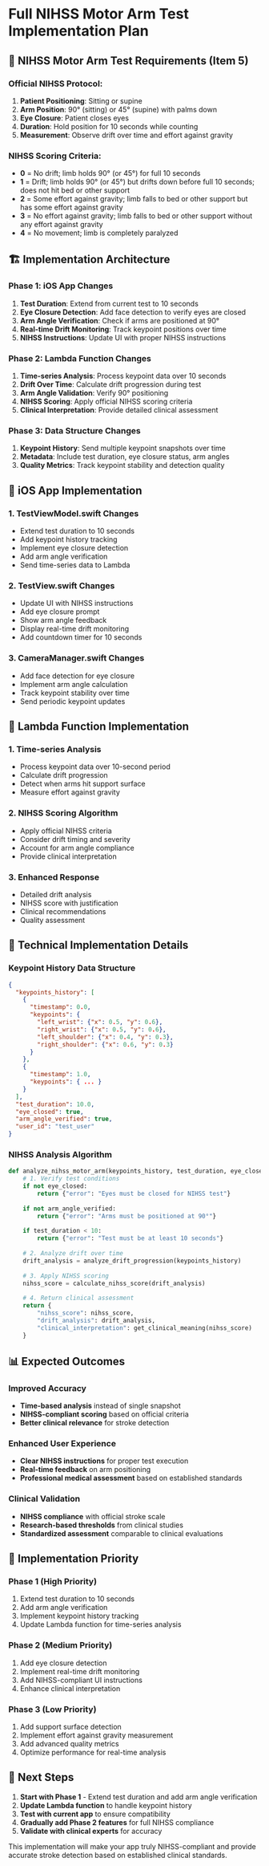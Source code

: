 # Full NIHSS Motor Arm Test Implementation Plan

## 🎯 **NIHSS Motor Arm Test Requirements (Item 5)**

### **Official NIHSS Protocol:**
1. **Patient Positioning**: Sitting or supine
2. **Arm Position**: 90° (sitting) or 45° (supine) with palms down
3. **Eye Closure**: Patient closes eyes
4. **Duration**: Hold position for 10 seconds while counting
5. **Measurement**: Observe drift over time and effort against gravity

### **NIHSS Scoring Criteria:**
- **0** = No drift; limb holds 90° (or 45°) for full 10 seconds
- **1** = Drift; limb holds 90° (or 45°) but drifts down before full 10 seconds; does not hit bed or other support
- **2** = Some effort against gravity; limb falls to bed or other support but has some effort against gravity
- **3** = No effort against gravity; limb falls to bed or other support without any effort against gravity
- **4** = No movement; limb is completely paralyzed

## 🏗️ **Implementation Architecture**

### **Phase 1: iOS App Changes**
1. **Test Duration**: Extend from current test to 10 seconds
2. **Eye Closure Detection**: Add face detection to verify eyes are closed
3. **Arm Angle Verification**: Check if arms are positioned at 90°
4. **Real-time Drift Monitoring**: Track keypoint positions over time
5. **NIHSS Instructions**: Update UI with proper NIHSS instructions

### **Phase 2: Lambda Function Changes**
1. **Time-series Analysis**: Process keypoint data over 10 seconds
2. **Drift Over Time**: Calculate drift progression during test
3. **Arm Angle Validation**: Verify 90° positioning
4. **NIHSS Scoring**: Apply official NIHSS scoring criteria
5. **Clinical Interpretation**: Provide detailed clinical assessment

### **Phase 3: Data Structure Changes**
1. **Keypoint History**: Send multiple keypoint snapshots over time
2. **Metadata**: Include test duration, eye closure status, arm angles
3. **Quality Metrics**: Track keypoint stability and detection quality

## 📱 **iOS App Implementation**

### **1. TestViewModel.swift Changes**
- Extend test duration to 10 seconds
- Add keypoint history tracking
- Implement eye closure detection
- Add arm angle verification
- Send time-series data to Lambda

### **2. TestView.swift Changes**
- Update UI with NIHSS instructions
- Add eye closure prompt
- Show arm angle feedback
- Display real-time drift monitoring
- Add countdown timer for 10 seconds

### **3. CameraManager.swift Changes**
- Add face detection for eye closure
- Implement arm angle calculation
- Track keypoint stability over time
- Send periodic keypoint updates

## 🚀 **Lambda Function Implementation**

### **1. Time-series Analysis**
- Process keypoint data over 10-second period
- Calculate drift progression
- Detect when arms hit support surface
- Measure effort against gravity

### **2. NIHSS Scoring Algorithm**
- Apply official NIHSS criteria
- Consider drift timing and severity
- Account for arm angle compliance
- Provide clinical interpretation

### **3. Enhanced Response**
- Detailed drift analysis
- NIHSS score with justification
- Clinical recommendations
- Quality assessment

## 🔧 **Technical Implementation Details**

### **Keypoint History Data Structure**
```json
{
  "keypoints_history": [
    {
      "timestamp": 0.0,
      "keypoints": {
        "left_wrist": {"x": 0.5, "y": 0.6},
        "right_wrist": {"x": 0.5, "y": 0.6},
        "left_shoulder": {"x": 0.4, "y": 0.3},
        "right_shoulder": {"x": 0.6, "y": 0.3}
      }
    },
    {
      "timestamp": 1.0,
      "keypoints": { ... }
    }
  ],
  "test_duration": 10.0,
  "eye_closed": true,
  "arm_angle_verified": true,
  "user_id": "test_user"
}
```

### **NIHSS Analysis Algorithm**
```python
def analyze_nihss_motor_arm(keypoints_history, test_duration, eye_closed, arm_angle_verified):
    # 1. Verify test conditions
    if not eye_closed:
        return {"error": "Eyes must be closed for NIHSS test"}
    
    if not arm_angle_verified:
        return {"error": "Arms must be positioned at 90°"}
    
    if test_duration < 10:
        return {"error": "Test must be at least 10 seconds"}
    
    # 2. Analyze drift over time
    drift_analysis = analyze_drift_progression(keypoints_history)
    
    # 3. Apply NIHSS scoring
    nihss_score = calculate_nihss_score(drift_analysis)
    
    # 4. Return clinical assessment
    return {
        "nihss_score": nihss_score,
        "drift_analysis": drift_analysis,
        "clinical_interpretation": get_clinical_meaning(nihss_score)
    }
```

## 📊 **Expected Outcomes**

### **Improved Accuracy**
- **Time-based analysis** instead of single snapshot
- **NIHSS-compliant scoring** based on official criteria
- **Better clinical relevance** for stroke detection

### **Enhanced User Experience**
- **Clear NIHSS instructions** for proper test execution
- **Real-time feedback** on arm positioning
- **Professional medical assessment** based on established standards

### **Clinical Validation**
- **NIHSS compliance** with official stroke scale
- **Research-based thresholds** from clinical studies
- **Standardized assessment** comparable to clinical evaluations

## 🎯 **Implementation Priority**

### **Phase 1 (High Priority)**
1. Extend test duration to 10 seconds
2. Add arm angle verification
3. Implement keypoint history tracking
4. Update Lambda function for time-series analysis

### **Phase 2 (Medium Priority)**
1. Add eye closure detection
2. Implement real-time drift monitoring
3. Add NIHSS-compliant UI instructions
4. Enhance clinical interpretation

### **Phase 3 (Low Priority)**
1. Add support surface detection
2. Implement effort against gravity measurement
3. Add advanced quality metrics
4. Optimize performance for real-time analysis

## 🚀 **Next Steps**

1. **Start with Phase 1** - Extend test duration and add arm angle verification
2. **Update Lambda function** to handle keypoint history
3. **Test with current app** to ensure compatibility
4. **Gradually add Phase 2 features** for full NIHSS compliance
5. **Validate with clinical experts** for accuracy

This implementation will make your app truly NIHSS-compliant and provide accurate stroke detection based on established clinical standards.
